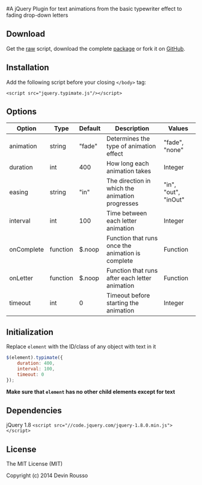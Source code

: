 #A jQuery Plugin for text animations
from the basic typewriter effect to fading drop-down letters

## Download
 Get the [raw](https://raw.github.com/dcrousso/jquery.typimate.js/master/jquery.typimate.js) script, download the complete [package](https://github.com/dcrousso/jquery.typimate.js/zipball/master) or fork it on [GitHub](https://github.com/dcrousso/jquery.typimate.js/).


## Installation
Add the following script before your closing ```</body>``` tag:

```<script src="jquery.typimate.js"/></script>```


## Options

Option | Type | Default | Description | Values
------ | ---- | ------- | ----------- | ------
animation | string | "fade" | Determines the type of animation effect | "fade", "none"
duration | int | 400 | How long each animation takes | Integer
easing | string | "in" | The direction in which the animation progresses | "in", "out", "inOut"
interval | int | 100 | Time between each letter animation | Integer
onComplete | function | $.noop | Function that runs once the animation is complete | Function
onLetter | function | $.noop | Function that runs after each letter animation | Function
timeout | int | 0 | Timeout before starting the animation | Integer


## Initialization

Replace ```element``` with the ID/class of any object with text in it
```javascript
$(element).typimate({
	duration: 400,
	interval: 100,
	timeout: 0
});
```
__Make sure that ```element``` has no other child elements except for text__

## Dependencies

jQuery 1.8
```<script src="//code.jquery.com/jquery-1.8.0.min.js"></script>```


## License

The MIT License (MIT)

Copyright (c) 2014 Devin Rousso